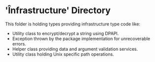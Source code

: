 ﻿# 'Înfrastructure' Directory
This folder is holding types providing infrastructure type code like:
- Utility class to encrypt/decrypt a string using DPAPI.
- Exception thrown by the package implementation for unrecoverable errors.
- Helper class providing data and argument validation services. 
-  Utility class holding Unix specific path operations.
